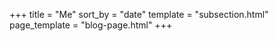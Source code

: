 +++
title = "Me"
sort_by = "date"
template = "subsection.html"
page_template = "blog-page.html"
+++

